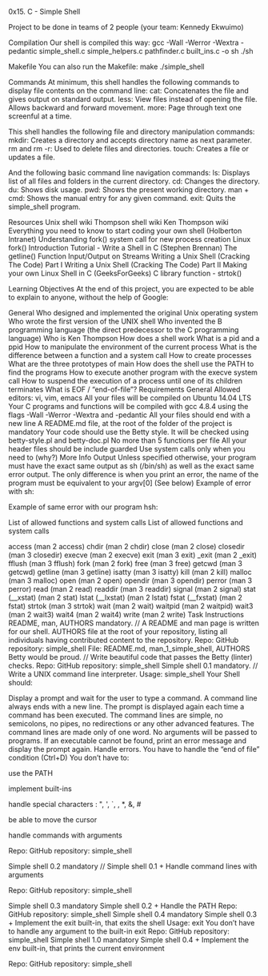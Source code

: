 0x15. C - Simple Shell

 Project to be done in teams of 2 people (your team: Kennedy Ekwuimo)


Compilation
Our shell is compiled this way:
gcc -Wall -Werror -Wextra -pedantic simple_shell.c simple_helpers.c pathfinder.c built_ins.c -o sh
./sh


Makefile
You can also run the Makefile:
make
./simple_shell


Commands
At minimum, this shell handles the following commands to display file contents on the command line:
cat: Concatenates the file and gives output on standard output.
less: View files instead of opening the file. Allows backward and forward movement.
more: Page through text one screenful at a time.

This shell handles the following file and directory manipulation commands:
mkdir: Creates a directory and accepts directory name as next parameter.
rm and rm -r: Used to delete files and directories.
touch: Creates a file or updates a file.

And the following basic command line navigation commands:
ls: Displays list of all files and folders in the current directory.
cd: Changes the directory.
du: Shows disk usage.
pwd: Shows the present working directory.
man + cmd: Shows the manual entry for any given command.
exit: Quits the simple_shell program.

Resources
Unix shell wiki
Thompson shell wiki
Ken Thompson wiki
Everything you need to know to start coding your own shell (Holberton Intranet)
Understanding fork() system call for new process creation
Linux fork() Introduction
Tutorial - Write a Shell in C (Stephen Brennan)
The getline() Function
Input/Output on Streams
Writing a Unix Shell (Cracking The Code) Part I
Writing a Unix Shell (Cracking The Code) Part II
Making your own Linux Shell in C (GeeksForGeeks)
C library function - strtok()

Learning Objectives
At the end of this project, you are expected to be able to explain to anyone, without the help of Google:

General
Who designed and implemented the original Unix operating system
Who wrote the first version of the UNIX shell
Who invented the B programming language (the direct predecessor to the C programming language)
Who is Ken Thompson
How does a shell work
What is a pid and a ppid
How to manipulate the environment of the current process
What is the difference between a function and a system call
How to create processes
What are the three prototypes of main
How does the shell use the PATH to find the programs
How to execute another program with the execve system call
How to suspend the execution of a process until one of its children terminates
What is EOF / “end-of-file”?
Requirements
General
Allowed editors: vi, vim, emacs
All your files will be compiled on Ubuntu 14.04 LTS
Your C programs and functions will be compiled with gcc 4.8.4 using the flags -Wall -Werror -Wextra and -pedantic
All your files should end with a new line
A README.md file, at the root of the folder of the project is mandatory
Your code should use the Betty style. It will be checked using betty-style.pl and betty-doc.pl
No more than 5 functions per file
All your header files should be include guarded
Use system calls only when you need to (why?)
More Info
Output
Unless specified otherwise, your program must have the exact same output as sh (/bin/sh) as well as the exact same error output.
The only difference is when you print an error, the name of the program must be equivalent to your argv[0] (See below)
Example of error with sh:

Example of same error with our program hsh:

List of allowed functions and system calls
List of allowed functions and system calls

access (man 2 access)
chdir (man 2 chdir)
close (man 2 close)
closedir (man 3 closedir)
execve (man 2 execve)
exit (man 3 exit)
_exit (man 2 _exit)
fflush (man 3 fflush)
fork (man 2 fork)
free (man 3 free)
getcwd (man 3 getcwd)
getline (man 3 getline)
isatty (man 3 isatty)
kill (man 2 kill)
malloc (man 3 malloc)
open (man 2 open)
opendir (man 3 opendir)
perror (man 3 perror)
read (man 2 read)
readdir (man 3 readdir)
signal (man 2 signal)
stat (__xstat) (man 2 stat)
lstat (__lxstat) (man 2 lstat)
fstat (__fxstat) (man 2 fstat)
strtok (man 3 strtok)
wait (man 2 wait)
waitpid (man 2 waitpid)
wait3 (man 2 wait3)
wait4 (man 2 wait4)
write (man 2 write)
Task Instructions
README, man, AUTHORS mandatory. // A README and man page is written for our shell. AUTHORS file at the root of your repository, listing all individuals having contributed content to the repository.
Repo: GitHub repository: simple_shell
File: README.md, man_1_simple_shell, AUTHORS
Betty would be proud. // Write beautiful code that passes the Betty (linter) checks.
Repo: GitHub repository: simple_shell
Simple shell 0.1 mandatory. // Write a UNIX command line interpreter.
Usage: simple_shell
Your Shell should:

Display a prompt and wait for the user to type a command. A command line always ends with a new line.
The prompt is displayed again each time a command has been executed.
The command lines are simple, no semicolons, no pipes, no redirections or any other advanced features.
The command lines are made only of one word. No arguments will be passed to programs.
If an executable cannot be found, print an error message and display the prompt again.
Handle errors.
You have to handle the “end of file” condition (Ctrl+D)
You don’t have to:

use the PATH

implement built-ins

handle special characters : ", ', `, , *, &, #

be able to move the cursor

handle commands with arguments

Repo: GitHub repository: simple_shell

Simple shell 0.2 mandatory // Simple shell 0.1 +
Handle command lines with arguments

Repo: GitHub repository: simple_shell

Simple shell 0.3 mandatory Simple shell 0.2 +
Handle the PATH
Repo: GitHub repository: simple_shell
Simple shell 0.4 mandatory Simple shell 0.3 +
Implement the exit built-in, that exits the shell
Usage: exit
You don’t have to handle any argument to the built-in exit
Repo: GitHub repository: simple_shell
Simple shell 1.0 mandatory Simple shell 0.4 +
Implement the env built-in, that prints the current environment

Repo: GitHub repository: simple_shell
